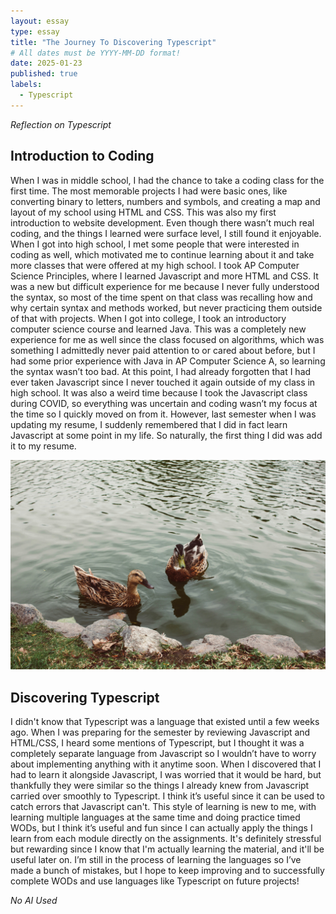 ```yaml
---
layout: essay
type: essay
title: "The Journey To Discovering Typescript"
# All dates must be YYYY-MM-DD format!
date: 2025-01-23
published: true
labels:
  - Typescript
---
```




*Reflection on Typescript*


## Introduction to Coding

When I was in middle school, I had the chance to take a coding class for the first time. The most memorable projects I had were basic ones, like converting binary to letters, numbers and symbols, and creating a map and layout of my school using HTML and CSS. This was also my first introduction to website development. Even though there wasn’t much real coding, and the things I learned were surface level, I still found it enjoyable. When I got into high school, I met some people that were interested in coding as well, which motivated me to continue learning about it and take more classes that were offered at my high school. I took AP Computer Science Principles, where I learned Javascript and more HTML and CSS. It was a new but difficult experience for me because I never fully understood the syntax, so most of the time spent on that class was recalling how and why certain syntax and methods worked, but never practicing them outside of that with projects. When I got into college, I took an introductory computer science course and learned Java. This was a completely new experience for me as well since the class focused on algorithms, which was something I admittedly never paid attention to or cared about before, but I had some prior experience with Java in AP Computer Science A, so learning the syntax wasn’t too bad. At this point, I had already forgotten that I had ever taken Javascript since I never touched it again outside of my class in high school. It was also a weird time because I took the Javascript class during COVID, so everything was uncertain and coding wasn’t my focus at the time so I quickly moved on from it. However, last semester when I was updating my resume, I suddenly remembered that I did in fact learn Javascript at some point in my life. So naturally, the first thing I did was add it to my resume. 

<img width="550px" class="rounded float-start pe-4" src="../img/difficulty/javiera-argandona-aIN3UsyUw18-unsplash.jpg">

## Discovering Typescript

I didn't know that Typescript was a language that existed until a few weeks ago. When I was preparing for the semester by reviewing Javascript and HTML/CSS, I heard some mentions of Typescript, but I thought it was a completely separate language from Javascript so I wouldn’t have to worry about implementing anything with it anytime soon. When I discovered that I had to learn it alongside Javascript, I was worried that it would be hard, but thankfully they were similar so the things I already knew from Javascript carried over smoothly to Typescript. I think it’s useful since it can be used to catch errors that Javascript can't. This style of learning is new to me, with learning multiple languages at the same time and doing practice timed WODs, but I think it’s useful and fun since I can actually apply the things I learn from each module directly on the assignments. It's definitely stressful but rewarding since I know that I'm actually learning the material, and it'll be useful later on. I’m still in the process of learning the languages so I’ve made a bunch of mistakes, but I hope to keep improving and to successfully complete WODs and use languages like Typescript on future projects! 

*No AI Used*
